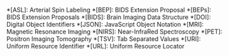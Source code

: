 [bids_examples_gh]: https://github.com/bids-standard/bids-examples
[bids_google_group]: https://groups.google.com/forum/#!forum/bids-discussion
[bids_standard]: https://github.com/bids-standard
[bids_validator]: http://bids-standard.github.io/bids-validator
[bids_validator_gh]: https://github.com/bids-standard/bids-validator
[bids_website_gh]: https://github.com/bids-standard/bids-website
[brainhack_mattermost]: https://mattermost.brainhack.org
[openneuro]: https://openneuro.org
[specification]: https://bids-specification.readthedocs.io
[specification_gh]: https://github.com/bids-standard/bids-specification


<!-- tool tips  -->

*[ASL]: Arterial Spin Labeling
*[BEP]: BIDS Extension Proposal
*[BEPs]: BIDS Extension Proposals
*[BIDS]: Brain Imaging Data Structure
*[DOI]: Digital Object Identifiers
*[JSON]: JavaScript Object Notation
*[MRI]: Magnetic Resonance Imaging
*[NIRS]: Near-InfraRed Spectroscopy
*[PET]: Positron Imaging Tomography
*[TSV]: Tab Separated Values
*[URI]: Uniform Resource Identifier
*[URL]: Uniform Resource Locator
